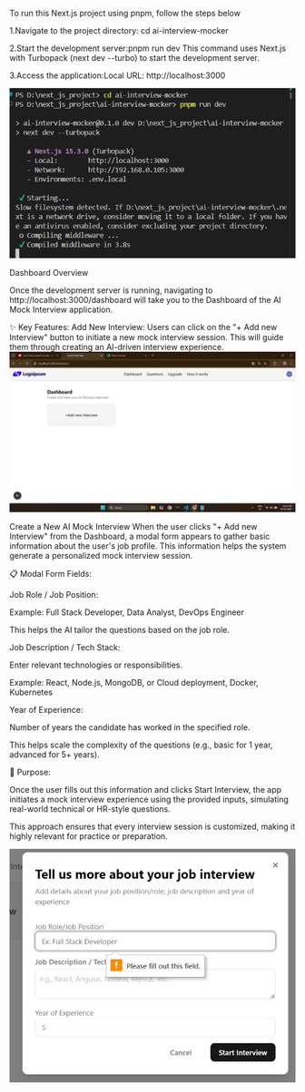 To run this Next.js project using pnpm, follow the steps below


1.Navigate to the project directory: cd ai-interview-mocker


2.Start the development server:pnpm run dev
  This command uses Next.js with Turbopack (next dev --turbo) to start the development server.

  
3.Access the application:Local URL: http://localhost:3000





![image alt](https://github.com/sharada-patil1508/AI-INTERVIEW-MOCKER/blob/14566e17c763a05598bd499f62615851c4541919/Screenshot%202025-05-01%20213228.png)

Dashboard Overview

Once the development server is running, navigating to http://localhost:3000/dashboard will take you to the Dashboard of the AI Mock Interview application.

✨ Key Features:
Add New Interview:
Users can click on the "+ Add new Interview" button to initiate a new mock interview session. This will guide them through creating an AI-driven interview experience.
![image alt](https://github.com/sharada-patil1508/AI-INTERVIEW-MOCKER/blob/e18b1d46594d3437db1fc3a3ae0f42d7dbcf8485/Dashboard.png)


Create a New AI Mock Interview
When the user clicks "+ Add new Interview" from the Dashboard, a modal form appears to gather basic information about the user's job profile. This information helps the system generate a personalized mock interview session.

📋 Modal Form Fields:

Job Role / Job Position:

Example: Full Stack Developer, Data Analyst, DevOps Engineer

This helps the AI tailor the questions based on the job role.

Job Description / Tech Stack:

Enter relevant technologies or responsibilities.

Example: React, Node.js, MongoDB, or Cloud deployment, Docker, Kubernetes

Year of Experience:

Number of years the candidate has worked in the specified role.

This helps scale the complexity of the questions (e.g., basic for 1 year, advanced for 5+ years).

🎯 Purpose:

Once the user fills out this information and clicks Start Interview, the app initiates a mock interview experience using the provided inputs, simulating real-world technical or HR-style questions.

This approach ensures that every interview session is customized, making it highly relevant for practice or preparation.


![image alt](https://github.com/sharada-patil1508/AI-INTERVIEW-MOCKER/blob/52829a4b14c63ea9deca87b5365f59eb16c52684/Screenshot%202025-05-01%20222910.png)
